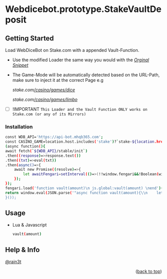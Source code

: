 # Webdicebot.prototype.StakeVaultDeposit

<!-- USAGE EXAMPLES -->
## Getting Started

Load WebDiceBot on Stake.com with a appended Vault-Function.

* []() Use the modified Loader the same way you would with the _[Orginal Snippet](https://bot.mhqb365.com/#/get-started)_
* []() The Game-Mode will be automatically detected based on the URL-Path, make sure to inject it at the correct Page e.g
  
  _stake.com[/casino/games/dice](https://stake.com/casino/games/dice)_
  
  _stake.com[/casino/games/limbo](https://stake.com/casino/games/limbo)_

- [ ] !IMPORTANT  `This Loader and the Vault Function ONLY works on Stake.com (or any of its Mirrors)`


### Installation

  ```sh
const WDB_API='https://api-bot.mhqb365.com';
const CASINO_GAME=location.host.includes('stake')?`stake-${location.href.includes('limbo')?'limbo':'dice'}`:'primedice';
(async function(){
await fetch(`${WDB_API}/stable/init`)
  .then((response)=>response.text())
  .then((txt)=>eval(txt))
  .then(async()=>{
      await new Promise((resolve)=>{
          let awaitFengari=setInterval(()=>(!!window.fengari&&!Boolean(window.fengari?.lua?.LUA_OK))&&(resolve(clearInterval(awaitFengari))),0x52);
      });
  });
  fengari.load('function vault(amount)\n js.global:vault(amount) \nend')();
  return window.eval(JSON.parse('"async function vault(amount){\\n    let response=await fetch(new URL(`https://${location.host}/_api/graphql`),{\\n        method:\'POST\',\\n        headers:new Headers({\\n            \'Content-Type\':\'application/json;charset=utf-8\',\\n            \'x-access-token\':((name)=>`; ${document.cookie}`.split(`; ${name}=`).pop().split(\';\').shift())(\'session\'),\\n        }),\\n        body:JSON.stringify({\\n            operationName:\'CreateVaultDeposit\',\\n            query:\'mutation CreateVaultDeposit($currency: CurrencyEnum!, $amount: Float!) {\\\\n  createVaultDeposit(currency: $currency, amount: $amount) {\\\\n    id\\\\n    amount\\\\n    currency\\\\n    user {\\\\n      id\\\\n      balances {\\\\n        available {\\\\n          amount\\\\n          currency\\\\n          __typename\\\\n        }\\\\n        vault {\\\\n          amount\\\\n          currency\\\\n          __typename\\\\n        }\\\\n        __typename\\\\n      }\\\\n      __typename\\\\n    }\\\\n    __typename\\\\n  }\\\\n}\\\\n\',\\n            variables:{\\n                currency:document.querySelector(\'#wdbMenuCoin\').value.toLowerCase(),\\n                amount:Math.floor(amount*1e8)/1e8,\\n            },\\n        })\\n    })\\n    if(response.ok){\\n        let result=await response.json();\\n        let balanceUpdate=await checkbalance();\\n        console.log([\'UserVaultDeposit\'],{[result.data.createVaultDeposit.currency.toUpperCase()]:result.data.createVaultDeposit.amount.toFixed(8)});\\n    }\\n}"'));
}());
  ```

## Usage

* []() Lua & Javascript
  ```sh
  vault(amount)
  ```


## Help & Info

[@rain3t](https://t.me/rain3t)


<p align="right">(<a href="#readme-top">back to top</a>)</p>

